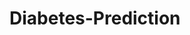 # Diabetes-Prediction


















































































































